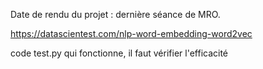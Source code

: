 Date de rendu du projet : dernière séance de MRO.

https://datascientest.com/nlp-word-embedding-word2vec

code test.py qui fonctionne, il faut vérifier l'efficacité

